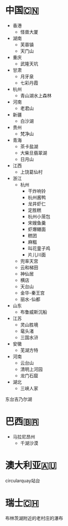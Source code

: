 # 中国🇨🇳
- 香港
	- 怪兽大厦
- 湖南
	- 芙蓉镇
	- 天门山
- 重庆
	- 武隆天坑
- 甘肃
	- 月牙泉
	- 七彩丹霞
- 杭州
	- 青山湖水上森林
- 河南
	- 老君山
- 新疆
	- 白沙湖
- 贵州
	- 梵净山
- 青海
	- 茶卡盐湖
	- 大柴旦翡翠湖
	- 日月山
- 江西
	- 上饶葛仙村
- 浙江
	- 杭州
		- 干炸响铃
		- 杭州酱鸭
		- 龙井虾仁
		- 定胜糕
		- 杭州小笼包
		- 宋嫂鱼羹
		- 虾爆鳝面
		- 糕团
		- 麻糍
		- 叫花童子鸡
		- 片儿川面
	- 兜率天宫
	- 云和梯田
	- 神仙居
	- 横店
	- 天台山
	- 金华-秦王宫
	- 丽水-仙都
- 山东
	- 布鲁威斯沉船
- 江苏
	- 灵山胜境
	- 鼋头渚
	- 三国水浒
- 安徽
	- 芜湖方特
- 河南
	- 云台山
	- 清明上河园
	- 龙门石窟
- 湖北
	- 三峡人家

东台吉乃尔湖
# 巴西🇧🇷
- 马拉尼昂州
	- 千湖沙漠
# 澳大利亚🇦🇺
circularquay站台
# 瑞士🇨🇭
布林茨湖附近的老村庄的瀑布